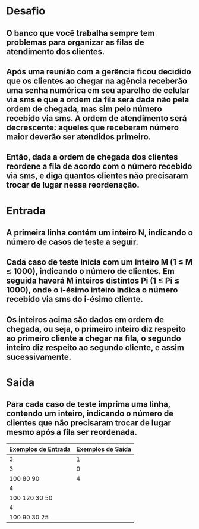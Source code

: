 # Desafio 
## O banco que você trabalha sempre tem problemas para organizar as filas de atendimento dos clientes.
## Após uma reunião com a gerência ficou decidido que os clientes ao chegar na agência receberão uma senha numérica em seu aparelho de celular via sms e que a ordem da fila será dada não pela ordem de chegada, mas sim pelo número recebido via sms. A ordem de atendimento será decrescente: aqueles que receberam número maior deverão ser atendidos primeiro. 

## Então, dada a ordem de chegada dos clientes reordene a fila de acordo com o número recebido via sms, e diga quantos clientes não precisaram trocar de lugar nessa reordenação.

# Entrada
## A primeira linha contém um inteiro N, indicando o número de casos de teste a seguir.
## Cada caso de teste inicia com um inteiro M (1 ≤ M ≤ 1000), indicando o número de clientes. Em seguida haverá M inteiros distintos Pi (1 ≤ Pi ≤ 1000), onde o i-ésimo inteiro indica o número recebido via sms do i-ésimo cliente.
## Os inteiros acima são dados em ordem de chegada, ou seja, o primeiro inteiro diz respeito ao primeiro cliente a chegar na fila, o segundo inteiro diz respeito ao segundo cliente, e assim sucessivamente.

# Saída
## Para cada caso de teste imprima uma linha, contendo um inteiro, indicando o número de clientes que não precisaram trocar de lugar mesmo após a fila ser reordenada.

|Exemplos de Entrada |Exemplos de Saída |
|--------------------|------------------|
| 3                  |  1               | 
| 3                  |  0               | 
| 100 80 90          |  4               | 
| 4                  |                  | 
| 100 120 30 50      |                  | 
| 4                  |                  | 
| 100 90 30 25       |                  | 

